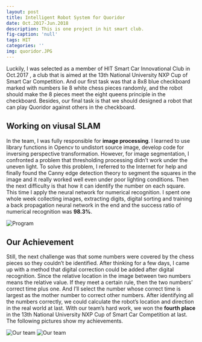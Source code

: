 ```yaml
---
layout: post
title: Intelligent Robot System for Quoridor
date: Oct.2017-Jun.2018
description: This is one project in hit smart club.
fig-caption: 'null'
tags: HIT
categories: ''
img: quoridor.JPG
---
```

Luckily, I was selected as a member of HIT Smart Car Innovational Club in Oct.2017 , a club that is aimed at the 13th National University NXP Cup of Smart Car Competition. And our first task was that a 8x8 blue checkboard marked with numbers lie 8 white chess pieces randomly, and the robot should make the 8 pieces meet the eight queens principle in the checkboard. Besides, our final task is that we should designed a robot that can play Quoridor against others in the checkboard. 
## Working on viusal SLAM
In the team, I was fully responsible for __image processing__. I learned to use library functions in Opencv to undistort source image, develop code for inversing perspective transformation. However, for image segmentation, I confronted a problem that thresholding processing didn’t work under the uneven light. To solve this problem, I referred to the Internet for help and finally found the Canny edge detection theory to segment the squares in the image and it really worked well even under poor lighting conditions. Then the next difficulty is that how it can identify the number on each square. This time I apply the neural network for numerical recognition. I spent one whole week collecting images, extracting digits, digital sorting and training a back propagation neural network in the end and the success ratio of numerical recognition was __98.3%__.

![Program]({{site.baseurl}}/assets/img/smart_car_pro.png)

## Our Achievement
Still, the next challenge was that some numbers were covered by the chess pieces so they couldn’t be identified. After thinking for a few days, I came up with a method that digital correction could be added after digital recognition. Since the relative location in the image between two numbers means the relative value. If they meet a certain rule, then the two numbers’ correct time plus one. And I’ll select the number whose correct time is largest as the mother number to correct other numbers. After identifying all the numbers correctly, we could calculate the robot’s location and direction in the real world at last. With our team’s hard work, we won the __fourth place__ in the 13th National University NXP Cup of Smart Car Competition at last. The following pictures show my achievements.

![Our team]({{site.baseurl}}/assets/img/we_quoridor.JPG)
![Our team]({{site.baseurl}}/assets/img/comp1.JPG)
